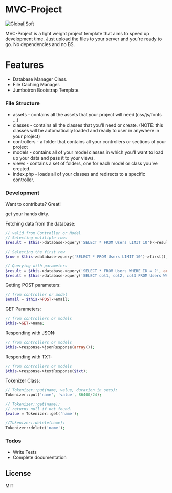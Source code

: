 # MVC-Project

![Global|Soft](https://cldup.com/dTxpPi9lDf.thumb.png)

MVC-Project is a light weight project template that aims to speed up development time. Just upload the files to your server and you're ready to go.
No dependencies and no BS.

# Features
  - Database Manager Class.
  - File Caching Manager.
  - Jumbotron Bootstrap Template.

### File Structure

* assets - contains all the assets that your project will need (css/js/fonts ...)
* classes - contains all the classes that you'll need or create. (NOTE: this classes will be automatically loaded and ready to user in anywhere in your project)
* controllers - a folder that contains all your controllers or sections of your project
* models - contains all of your model classes in which you'll want to load up your data and pass it to your views.
* views - contains a set of folders, one for each model or class you've created.
* index.php - loads all of your classes and redirects to a specific controller.


### Development

Want to contribute? Great!

get your hands dirty.

Fetching data from the database:
```php
// valid from Controller or Model
// Selecting mulitiple rows
$result = $this->database->query('SELECT * FROM Users LIMIT 10')->results();

// Selecting the first row
$row = $this->database->query('SELECT * FROM Users LIMIT 10')->first();

// Querying with parameters
$result = $this->database->query('SELECT * FROM Users WHERE ID = ?', array(10))->results();
$result = $this->database->query('SELECT col1, col2, col3 FROM Users WHERE ID = ? AND Email = ?',array($id, $email))->first();

```

Getting POST parameters:
```php
// from controller or model
$email = $this->POST->email;
```

GET Parameters:
```php
// from controllers or models
$this->GET->name;
```

Responding with JSON:
```php
// from controllers or models
$this->response->jsonResponse(array());
```

Responding with TXT:
```php
// from controllers or models
$this->response->textResponse($txt);
```

Tokenizer Class:
```php
// Tokenizer::put(name, value, duration in secs);
Tokenizer::put('name', 'value', 86400/24);

// Tokenizer::get(name);
// returns null if not found.
$value = Tokenizer::get('name');

//Tokenizer::delete(name);
Tokenizer::delete('name');
```

### Todos

 - Write Tests
 - Complete documentation

License
----

MIT

